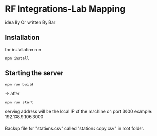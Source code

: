 # RF Integrations-Lab Mapping
idea By Or 
written By Bar
## Installation
for installation run 
```
npm install
```
## Starting the server
```
npm run build 
```
-> after
```
npm run start
```
serving address will be the local IP of the machine on port 3000 example: 192.138.9.106:3000
###
Backup file for "stations.csv" called "stations copy.csv" in root folder.
